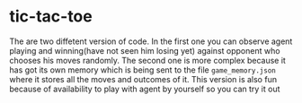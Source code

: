 # tic-tac-toe

The are two diffetent version of code. In the first one you can observe agent playing and winning(have not seen him losing yet) against opponent who chooses his moves randomly. The second one is more complex because it has got its own memory which is being sent to the file `game_memory.json` where it stores all the moves and outcomes of it. This version is also fun because of availability to play with agent by yourself so you can try it out
